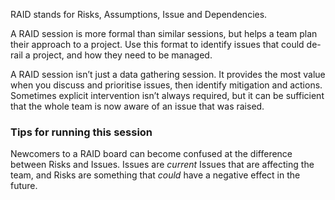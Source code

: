 RAID stands for Risks, Assumptions, Issue and Dependencies.

A RAID session is more formal than similar sessions, but helps a team plan their approach to a project. Use this format to identify issues that could de-rail a project, and how they need to be managed.

A RAID session isn’t just a data gathering session. It provides the most value when you discuss and prioritise issues, then identify mitigation and actions. Sometimes explicit intervention isn’t always required, but it can be sufficient that the whole team is now aware of an issue that was raised.

### Tips for running this session

Newcomers to a RAID board can become confused at the difference between Risks and Issues. Issues are _current_ Issues that are affecting the team, and Risks are something that _could_ have a negative effect in the future.